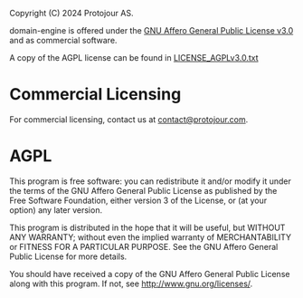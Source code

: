 Copyright (C) 2024 Protojour AS.

domain-engine is offered under the [GNU Affero General Public License v3.0](https://opensource.org/licenses/AGPL-3.0) and as commercial software.

A copy of the AGPL license can be found in [LICENSE_AGPLv3.0.txt](LICENSE_AGPLv3.0.txt)

# Commercial Licensing

For commercial licensing, contact us at contact@protojour.com.

# AGPL

This program is free software: you can redistribute it and/or modify
it under the terms of the GNU Affero General Public License as
published by the Free Software Foundation, either version 3 of the
License, or (at your option) any later version.

This program is distributed in the hope that it will be useful,
but WITHOUT ANY WARRANTY; without even the implied warranty of
MERCHANTABILITY or FITNESS FOR A PARTICULAR PURPOSE. See the
GNU Affero General Public License for more details.

You should have received a copy of the GNU Affero General Public License
along with this program. If not, see <http://www.gnu.org/licenses/>.
